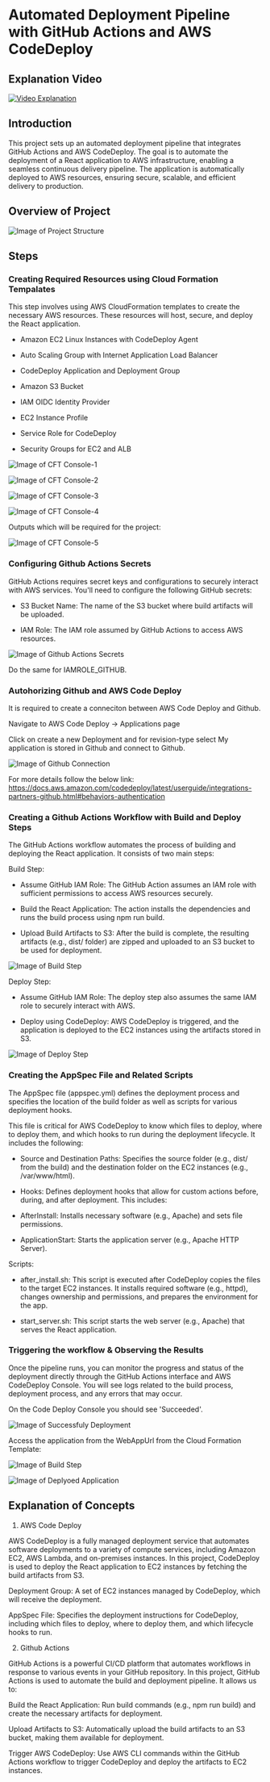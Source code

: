 # Automated Deployment Pipeline with GitHub Actions and AWS CodeDeploy


## Explanation Video
[![Video Explanation](https://img.youtube.com/vi/Uub92fXjYWQ/0.jpg)](https://www.youtube.com/watch?v=Uub92fXjYWQ)

## Introduction
This project sets up an automated deployment pipeline that integrates GitHub Actions and AWS CodeDeploy. The goal is to automate the deployment of a React application to AWS infrastructure, enabling a seamless continuous delivery pipeline. The application is automatically deployed to AWS resources, ensuring secure, scalable, and efficient delivery to production.


## Overview of Project
![Image of Project Structure](images/ProjectDescription.drawio.png)

## Steps
### Creating Required Resources using Cloud Formation Tempalates

This step involves using AWS CloudFormation templates to create the necessary AWS resources. These resources will host, secure, and deploy the React application.

- Amazon EC2 Linux Instances with CodeDeploy Agent

- Auto Scaling Group with Internet Application Load Balancer

- CodeDeploy Application and Deployment Group

- Amazon S3 Bucket

- IAM OIDC Identity Provider

- EC2 Instance Profile

- Service Role for CodeDeploy

- Security Groups for EC2 and ALB



![Image of CFT Console-1](images/1.png)

![Image of CFT Console-2](images/2.png)

![Image of CFT Console-3](images/3.png)

![Image of CFT Console-4](images/4.png)

Outputs which will be required for the project:

![Image of CFT Console-5](images/5.png)


###  Configuring Github Actions Secrets

GitHub Actions requires secret keys and configurations to securely interact with AWS services. You'll need to configure the following GitHub secrets:

- S3 Bucket Name: The name of the S3 bucket where build artifacts will be uploaded.

- IAM Role: The IAM role assumed by GitHub Actions to access AWS resources.

![Image of Github Actions Secrets](images/6.png)


Do the same for IAMROLE_GITHUB.


### Autohorizing Github and AWS Code Deploy

It is required to create a conneciton between AWS Code Deploy and Github.

Navigate to AWS Code Deploy -> Applications page

Click on create a new Deployment and for revision-type select My application is stored in Github and connect to Github.

![Image of Github Connection](images/7.png)

For more details follow the below link:
https://docs.aws.amazon.com/codedeploy/latest/userguide/integrations-partners-github.html#behaviors-authentication

###  Creating a Github Actions Workflow with Build and Deploy Steps

The GitHub Actions workflow automates the process of building and deploying the React application. It consists of two main steps:

Build Step:
- Assume GitHub IAM Role: The GitHub Action assumes an IAM role with sufficient permissions to access AWS resources securely.

- Build the React Application: The action installs the dependencies and runs the build process using npm run build.

- Upload Build Artifacts to S3: After the build is complete, the resulting artifacts (e.g., dist/ folder) are zipped and uploaded to an S3 bucket to be used for deployment.

![Image of Build Step](images/11.png)


Deploy Step:
- Assume GitHub IAM Role: The deploy step also assumes the same IAM role to securely interact with AWS.

- Deploy using CodeDeploy: AWS CodeDeploy is triggered, and the application is deployed to the EC2 instances using the artifacts stored in S3.

![Image of Deploy Step](images/12.png)

### Creating the AppSpec File and Related Scripts

The AppSpec file (appspec.yml) defines the deployment process and specifies the location of the build folder as well as scripts for various deployment hooks.

This file is critical for AWS CodeDeploy to know which files to deploy, where to deploy them, and which hooks to run during the deployment lifecycle. It includes the following:

- Source and Destination Paths: Specifies the source folder (e.g., dist/ from the build) and the destination folder on the EC2 instances (e.g., /var/www/html).

- Hooks: Defines deployment hooks that allow for custom actions before, during, and after deployment. This includes:

- AfterInstall: Installs necessary software (e.g., Apache) and sets file permissions.

- ApplicationStart: Starts the application server (e.g., Apache HTTP Server).

Scripts:
- after_install.sh: This script is executed after CodeDeploy copies the files to the target EC2 instances. It installs required software (e.g., httpd), changes ownership and permissions, and prepares the environment for the app.

- start_server.sh: This script starts the web server (e.g., Apache) that serves the React application.

###  Triggering the workflow & Observing the Results

Once the pipeline runs, you can monitor the progress and status of the deployment directly through the GitHub Actions interface and AWS CodeDeploy Console. You will see logs related to the build process, deployment process, and any errors that may occur.

On the Code Deploy Console you should see 'Succeeded'.

![Image of Successfuly Deployment](images/12.png)

Access the application from the WebAppUrl from the Cloud Formation Template:

![Image of Build Step](images/12.5.png)


![Image of Deplyoed Application](images/13.png)

## Explanation of Concepts

1. AWS Code Deploy

AWS CodeDeploy is a fully managed deployment service that automates software deployments to a variety of compute services, including Amazon EC2, AWS Lambda, and on-premises instances. In this project, CodeDeploy is used to deploy the React application to EC2 instances by fetching the build artifacts from S3.

Deployment Group: A set of EC2 instances managed by CodeDeploy, which will receive the deployment.

AppSpec File: Specifies the deployment instructions for CodeDeploy, including which files to deploy, where to deploy them, and which lifecycle hooks to run.

2. Github Actions

GitHub Actions is a powerful CI/CD platform that automates workflows in response to various events in your GitHub repository. In this project, GitHub Actions is used to automate the build and deployment pipeline. It allows us to:

Build the React Application: Run build commands (e.g., npm run build) and create the necessary artifacts for deployment.


Upload Artifacts to S3: Automatically upload the build artifacts to an S3 bucket, making them available for deployment.

Trigger AWS CodeDeploy: Use AWS CLI commands within the GitHub Actions workflow to trigger CodeDeploy and deploy the artifacts to EC2 instances.
